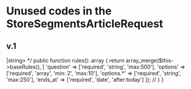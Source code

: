 # Unused codes in the StoreSegmentsArticleRequest

## v.1
<?php

namespace App\Http\Requests;

use Illuminate\Foundation\Http\FormRequest;

class StoreSegmentsPollRequest extends StoreCommunitySegmentRequest
{
    /**
     * Determine if the user is authorized to make this request.
     */
    public function authorize(): bool
    {
        return true;
    }

    /**
     * Get the validation rules that apply to the request.
     *
     * @return array<string, \Illuminate\Contracts\Validation\ValidationRule|array<mixed>|string>
     */
    public function rules(): array
    {
        return array_merge($this->baseRules(), [
            'question' => ['required', 'string', 'max:500'],
            'options' => ['required', 'array', 'min: 2', 'max:10'],
            'options.*' => ['required', 'string', 'max:250'],
            'ends_at' => ['required', 'date', 'after:today']
        ]);
        //
    }
}
